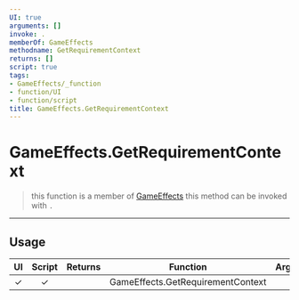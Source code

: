 ```yaml
---
UI: true
arguments: []
invoke: .
memberOf: GameEffects
methodname: GetRequirementContext
returns: []
script: true
tags:
- GameEffects/_function
- function/UI
- function/script
title: GameEffects.GetRequirementContext
---
```

# GameEffects.GetRequirementContext
> this function is a member of [GameEffects](civ-6/lua/GameEffects.md)
> this method can be invoked with `.`
-----
## Usage
|  UI | Script | Returns | Function | Arguments |
|:---:|:------:|-------:|:--------:|:---------|
|✓|✓||GameEffects.GetRequirementContext||
